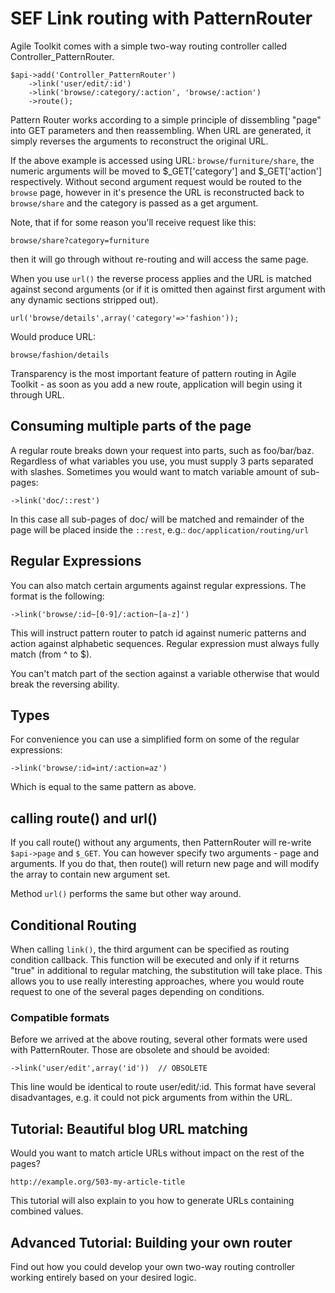 # SEF Link routing with PatternRouter 

Agile Toolkit comes with a simple two-way routing controller called Controller_PatternRouter.

    $api->add('Controller_PatternRouter')
        ->link('user/edit/:id')
        ->link('browse/:category/:action', 'browse/:action')
        ->route();
        
Pattern Router works according to a simple principle of dissembling "page" into GET parameters and then reassembling. When URL are generated, it simply reverses the arguments to reconstruct the original URL.

If the above example is accessed using URL: `browse/furniture/share`, the numeric arguments will be moved to $_GET['category'] and $_GET['action'] respectively. Without second argument request would be routed to the `browse` page, however in it's presence the URL is reconstructed back to `browse/share` and the category is passed as a get argument.

Note, that if for some reason you'll receive request like this:

    browse/share?category=furniture
    
then it will go through without re-routing and will access the same page. 

When you use `url()` the reverse process applies and the URL is matched against second arguments (or if it is omitted then against first argument with any dynamic sections stripped out). 

    url('browse/details',array('category'=>'fashion'));
    
Would produce URL:

    browse/fashion/details

Transparency is the most important feature of pattern routing in Agile Toolkit - as soon as you add a new route, application will begin using it through URL.

## Consuming multiple parts of the page

A regular route breaks down your request into parts, such as foo/bar/baz. Regardless of what variables you use, you must supply 3 parts separated with slashes. Sometimes you would want to match variable amount of sub-pages:

    ->link('doc/::rest')
    
In this case all sub-pages of doc/ will be matched and remainder of the page will be placed inside the `::rest`, e.g.: `doc/application/routing/url`

## Regular Expressions

You can also match certain arguments against regular expressions. The format is the following:

    ->link('browse/:id~[0-9]/:action~[a-z]')

This will instruct pattern router to patch id against numeric patterns and action against alphabetic sequences. Regular expression must always fully match (from ^ to $).

You can't match part of the section against a variable otherwise that would break the reversing ability.

## Types

For convenience you can use a simplified form on some of the regular expressions:

    ->link('browse/:id=int/:action=az')
    
Which is equal to the same pattern as above.

## calling route() and url()

If you call route() without any arguments, then PatternRouter will re-write `$api->page` and `$_GET`. You can however specify two arguments - page and arguments. If you do that, then route() will return new page and will modify the array to contain new argument set. 

Method `url()` performs the same but other way around.

## Conditional Routing

When calling `link()`, the third argument can be specified as routing condition callback. This function will be executed and only if it returns "true" in additional to regular matching, the substitution will take place. This allows you to use really interesting approaches, where you would route request to one of the several pages depending on conditions.



### Compatible formats

Before we arrived at the above routing, several other formats were used with PatternRouter. Those are obsolete and should be avoided:

    ->link('user/edit',array('id'))  // OBSOLETE
    
This line would be identical to route user/edit/:id. This format have several disadvantages, e.g. it could not pick arguments from within the URL.

## Tutorial: Beautiful blog URL matching

Would you want to match article URLs without impact on the rest of the pages?

    http://example.org/503-my-article-title

This tutorial will also explain to you how to generate URLs containing combined values.

## Advanced Tutorial: Building your own router

Find out how you could develop your own two-way routing controller working entirely based on your desired logic.